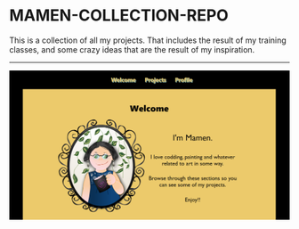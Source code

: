 # MAMEN-COLLECTION-REPO
<p>This is a collection of all my projects. That includes the result of my training classes, and some crazy ideas that are the result of my inspiration.
<hr>
<a href="https://amapola-negra.github.io/Portfolio/#profile"><img src="images/PARA-PORTFOLIO.PNG"></a>
